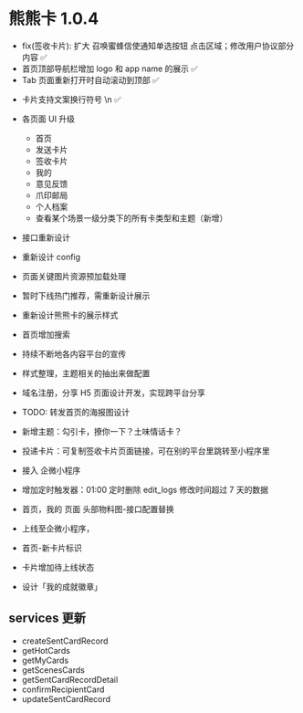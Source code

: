 # 熊熊卡 1.0.4

-   fix(签收卡片): 扩大 召唤蜜蜂信使通知单选按钮 点击区域；修改用户协议部分内容 ✅
-   首页顶部导航栏增加 logo 和 app name 的展示 ✅
-   Tab 页面重新打开时自动滚动到顶部 ✅
<!-- 以上已上线 -->
-   卡片支持文案换行符号 \n ✅
-   各页面 UI 升级

    -   首页
    -   发送卡片
    -   签收卡片
    -   我的
    -   意见反馈
    -   爪印邮局
    -   个人档案
    -   查看某个场景一级分类下的所有卡类型和主题（新增）

-   接口重新设计
-   重新设计 config
-   页面关键图片资源预加载处理
-   暂时下线热门推荐，需重新设计展示

-   重新设计熊熊卡的展示样式
-   首页增加搜索

-   持续不断地各内容平台的宣传
-   样式整理，主题相关的抽出来做配置

-   域名注册，分享 H5 页面设计开发，实现跨平台分享
-   TODO: 转发首页的海报图设计
-   新增主题：勾引卡，撩你一下？土味情话卡？
-   投递卡片：可复制签收卡片页面链接，可在别的平台里跳转至小程序里
-   接入 企微小程序
-   增加定时触发器：01:00 定时删除 edit_logs 修改时间超过 7 天的数据
-   首页，我的 页面 头部物料图-接口配置替换
-   上线至企微小程序，
-   首页-新卡片标识
-   卡片增加待上线状态
-   设计「我的成就徽章」

## services 更新

-   createSentCardRecord
-   getHotCards
-   getMyCards
-   getScenesCards
-   getSentCardRecordDetail
-   confirmRecipientCard
-   updateSentCardRecord

